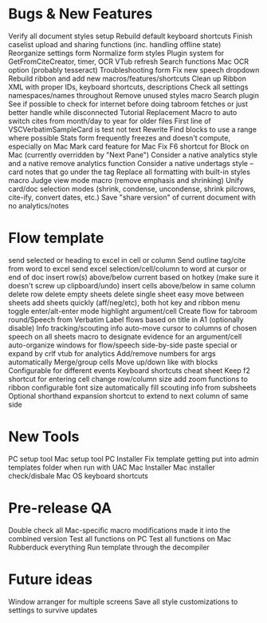 # Bugs & New Features
Verify all document styles setup
Rebuild default keyboard shortcuts
Finish caselist upload and sharing functions (inc. handling offline state)
Reorganize settings form
Normalize form styles
Plugin system for GetFromCiteCreator, timer, OCR
VTub refresh
Search functions
Mac OCR option (probably tesseract)
Troubleshooting form
Fix new speech dropdown
Rebuild ribbon and add new macros/features/shortcuts
Clean up Ribbon XML with proper IDs, keyboard shortcuts, descriptions
Check all settings namespaces/names throughout
Remove unused styles macro
Search plugin
See if possible to check for internet before doing tabroom fetches or just better handle while disconnected
Tutorial Replacement
Macro to auto switch cites from month/day to year for older files
First line of VSCVerbatimSampleCard is test not text
Rewrite Find blocks to use a range where possible
Stats form frequently freezes and doesn't compute, especially on Mac
Mark card feature for Mac
Fix F6 shortcut for Block on Mac (currently overridden by "Next Pane")
Consider a native analytics style and a native remove analytics function
Consider a native undertags style – card notes that go under the tag
Replace all formatting with built-in styles macro
Judge view mode macro (remove emphasis and shrinking)
Unify card/doc selection modes (shrink, condense, uncondense, shrink pilcrows, cite-ify, convert dates, etc.)
Save "share version" of current document with no analytics/notes

# Flow template
send selected or heading to excel in cell or column
Send outline tag/cite from word to excel
send excel selection/cell/column to word at cursor or end of doc
insert row(s) above/below current based on hotkey (make sure it doesn't screw up clipboard/undo)
insert cells above/below in same column
delete row
delete empty sheets
delete single sheet
easy move between sheets
add sheets quickly (aff/neg/etc), both hot key and ribbon menu
toggle enter/alt-enter mode
highlight argument/cell
Create flow for tabroom round/Speech from Verbatim
Label flows based on title in A1 (optionally disable)
Info tracking/scouting info
auto-move cursor to columns of chosen speech on all sheets
macro to designate evidence for an argument/cell
auto-organize windows for flow/speech side-by-side
paste special or expand by crlf
vtub for analytics
Add/remove numbers for args automatically
Merge/group cells
Move up/down like with blocks
Configurable for different events
Keyboard shortcuts cheat sheet
Keep f2 shortcut for entering cell
change row/column size
add zoom functions to ribbon
configurable font size
automatically fill scouting info from subsheets
Optional shorthand expansion
shortcut to extend to next column of same side

# New Tools
PC setup tool
Mac setup tool
PC Installer
	Fix template getting put into admin templates folder when run with UAC
Mac Installer
	Mac installer check/disbale Mac OS keyboard shortcuts

# Pre-release QA
Double check all Mac-specific macro modifications made it into the combined version
Test all functions on PC
Test all functions on Mac
Rubberduck everything
Run template through the decompiler
	
# Future ideas
Window arranger for multiple screens
Save all style customizations to settings to survive updates
